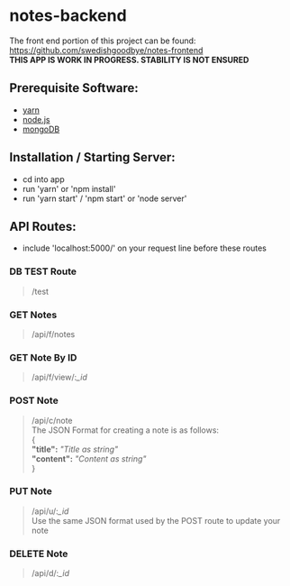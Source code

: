 # notes-backend
The front end portion of this project can be found:  
https://github.com/swedishgoodbye/notes-frontend  
**THIS APP IS WORK IN PROGRESS. STABILITY IS NOT ENSURED**
  
## Prerequisite Software:
* [yarn](https://yarnpkg.com/en/)
* [node.js](https://nodejs.org/en/)
* [mongoDB](https://www.mongodb.com/)  
  
## Installation / Starting Server:
* cd into app
* run 'yarn' or 'npm install'
* run 'yarn start' / 'npm start' or 'node server'
  
## API Routes:  
* include 'localhost:5000/' on your request line before these routes  
### DB TEST Route
> /test

### GET Notes  
> /api/f/notes

### GET Note By ID
> /api/f/view/:_\_id_

### POST Note
> /api/c/note  
> The JSON Format for creating a note is as follows:  
> {  
>  **"title":** _"Title as string"_  
>  **"content":** _"Content as string"_  
> }

### PUT Note
> /api/u/:_\_id_  
> Use the same JSON format used by the POST route to update your note

### DELETE Note
> /api/d/:_\_id_
